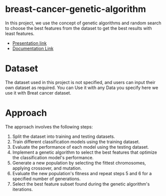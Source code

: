 # breast-cancer-genetic-algorithm
In this project, we use the concept of genetic algorithms and random search to choose the best features from the dataset to get the best results with least features.
- [Presentation link](https://docs.google.com/presentation/d/1DBFUIY5xUvFCb2fE0lzaIImiN7FeSvyEO-zpxhlxkMU/edit?usp=sharing)
- [Documentation Link](https://docs.google.com/document/d/1or2P-2vO_f2HjEvvTG_4gximlp5lufa0/edit?usp=sharing)
# Dataset
The dataset used in this project is not specified, and users can input their own dataset as required. You can Use it with any Data you specify here we use it with Breat cancer dataset.

# Approach
The approach involves the following steps:

1. Split the dataset into training and testing datasets.
2. Train different classification models using the training dataset.
3. Evaluate the performance of each model using the testing dataset.
4. Implement a genetic algorithm to select the best features that optimize the classification model's performance.
5. Generate a new population by selecting the fittest chromosomes, applying crossover, and mutation.
6. Evaluate the new population's fitness and repeat steps 5 and 6 for a specified number of generations.
7. Select the best feature subset found during the genetic algorithm's iterations.
